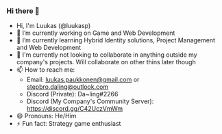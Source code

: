 ### Hi there 👋
- Hi, I'm Luukas (@luukasp)
- 🔭 I’m currently working on Game and Web Development
- 🌱 I’m currently learning Hybrid Identity solutions, Project Management and Web Development
- 👯 I'm currently not looking to collaborate in anything outside my company's projects. Will collaborate on other thins later though
- 📫 How to reach me: 
  - Email: luukas.paukkonen@gmail.com or stepbro.daling@outlook.com
  - Discord (Private): Da~ling#2266
  - Discord (My Company's Community Server): https://discord.gg/C42UczVmWm
- 😄 Pronouns: He/Him
- ⚡ Fun fact: Strategy game enthusiast
